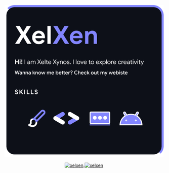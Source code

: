 <p align="center">
<img src="xelxen.png" width="max-content" height="auto"/>
</p>
<p align="center">
<a href="https://github.com/muti605">
  <img height="180em" align="center" src="https://github-readme-stats.vercel.app/api?username=xelxen&show_icons=true&locale=en&theme=github_dark&include_all_commits=true&count_private=true&layout=compact&hide_border=true" alt="xelxen"/>
  <img height="180em" align="center" src="https://github-readme-stats.vercel.app/api/top-langs?username=xelxen&show_icons=true&locale=en&langs_count=8&theme=github_dark&layout=compact&hide_border=true" alt="xelxen"/>
</a>
</p>
